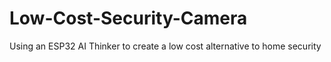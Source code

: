 # Low-Cost-Security-Camera
Using an ESP32 AI Thinker to create a low cost alternative to home security
